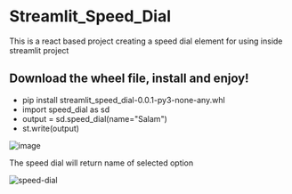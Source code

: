 # Streamlit_Speed_Dial
This is a react based project creating a speed dial element for using inside streamlit project

## Download the wheel file, install and enjoy!
- pip install streamlit_speed_dial-0.0.1-py3-none-any.whl
- import speed_dial as sd
- output = sd.speed_dial(name="Salam")
- st.write(output)


![image](https://github.com/user-attachments/assets/e54d7039-dfed-45e3-a625-2b7b7c294aaa)

The speed dial will return name of selected option

![speed-dial](https://github.com/user-attachments/assets/a5c787f9-51c8-43ca-9925-263f9593234b)
